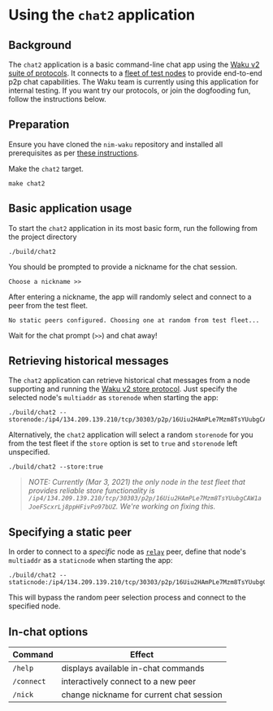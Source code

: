 # Using the `chat2` application

## Background

The `chat2` application is a basic command-line chat app using the [Waku v2 suite of protocols](https://specs.vac.dev/specs/waku/v2/waku-v2). It connects to a [fleet of test nodes](fleets.status.im) to provide end-to-end p2p chat capabilities. The Waku team is currently using this application for internal testing. If you want try our protocols, or join the dogfooding fun, follow the instructions below.

## Preparation

Ensure you have cloned the `nim-waku` repository and installed all prerequisites as per [these instructions](https://github.com/status-im/nim-waku).

Make the `chat2` target.

```
make chat2
```

## Basic application usage

To start the `chat2` application in its most basic form, run the following from the project directory

```
./build/chat2
```

You should be prompted to provide a nickname for the chat session.

```
Choose a nickname >>
```

After entering a nickname, the app will randomly select and connect to a peer from the test fleet.

```
No static peers configured. Choosing one at random from test fleet...
```

Wait for the chat prompt (`>>`) and chat away!

## Retrieving historical messages

The `chat2` application can retrieve historical chat messages from a node supporting and running the [Waku v2 store protocol](https://specs.vac.dev/specs/waku/v2/waku-store). Just specify the selected node's `multiaddr` as `storenode` when starting the app:

```
./build/chat2 --storenode:/ip4/134.209.139.210/tcp/30303/p2p/16Uiu2HAmPLe7Mzm8TsYUubgCAW1aJoeFScxrLj8ppHFivPo97bUZ
```

Alternatively, the `chat2` application will select a random `storenode` for you from the test fleet if the `store` option is set to `true` and `storenode` left unspecified.

```
./build/chat2 --store:true
```

> *NOTE: Currently (Mar 3, 2021) the only node in the test fleet that provides reliable store functionality is `/ip4/134.209.139.210/tcp/30303/p2p/16Uiu2HAmPLe7Mzm8TsYUubgCAW1aJoeFScxrLj8ppHFivPo97bUZ`. We're working on fixing this.*

## Specifying a static peer

In order to connect to a *specific* node as [`relay`](https://specs.vac.dev/specs/waku/v2/waku-relay) peer, define that node's `multiaddr` as a `staticnode` when starting the app:

```
./build/chat2 --staticnode:/ip4/134.209.139.210/tcp/30303/p2p/16Uiu2HAmPLe7Mzm8TsYUubgCAW1aJoeFScxrLj8ppHFivPo97bUZ
```

This will bypass the random peer selection process and connect to the specified node.

## In-chat options

| Command | Effect |
| --- | --- |
| `/help` | displays available in-chat commands |
| `/connect` | interactively connect to a new peer |
| `/nick` | change nickname for current chat session |